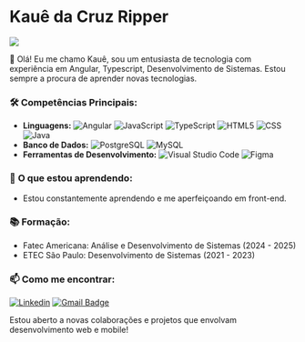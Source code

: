# Kauê da Cruz Ripper
![](https://komarev.com/ghpvc/?username=K4ueRipper&color=006bed)

👋 Olá! Eu me chamo Kauê, sou um entusiasta de tecnologia com experiência em Angular, Typescript, Desenvolvimento de Sistemas.
Estou sempre a procura de aprender novas tecnologias.

### 🛠️ **Competências Principais:**
- **Linguagens:** 
  ![Angular](https://img.shields.io/badge/-Angular-333333?style=flat&logo=Angular&logoColor=DD0031)
  ![JavaScript](https://img.shields.io/badge/-JavaScript-333333?style=flat&logo=javascript)
  ![TypeScript](https://img.shields.io/badge/-Typescript-333333?style=flat&logo=typescript)
  ![HTML5](https://img.shields.io/badge/-HTML5-333333?style=flat&logo=HTML5)
  ![CSS](https://img.shields.io/badge/-CSS-333333?style=flat&logo=CSS3&logoColor=1572B6)
  ![Java](https://img.shields.io/badge/-Java-333333?style=flat&logo=Java&logoColor=007396)
- **Banco de Dados:**
  ![PostgreSQL](https://img.shields.io/badge/-PostgreSQL-333333?style=flat&logo=postgresql)
  ![MySQL](https://img.shields.io/badge/-MySQL-333333?style=flat&logo=mysql)
- **Ferramentas de Desenvolvimento:**
  ![Visual Studio Code](https://img.shields.io/badge/-Visual%20Studio%20Code-333333?style=flat&logo=visual-studio-code&logoColor=007ACC)
  ![Figma](https://img.shields.io/badge/-Figma-333333?style=flat&logo=figma&logoColor=007ACC)
  
### 🌱 **O que estou aprendendo:** 
- Estou constantemente aprendendo e me aperfeiçoando em front-end.
  
### 📚 **Formação:**
- Fatec Americana: Análise e Desenvolvimento de Sistemas (2024 - 2025)
- ETEC São Paulo: Desenvolvimento de Sistemas (2021 - 2023)

### 📫 **Como me encontrar:**
[![Linkedin](https://img.shields.io/badge/-KauêRipper-blue?style=flat-square&logo=Linkedin&logoColor=white&link=LINK-DO-SEU-LINKEDIN)](https://www.linkedin.com/in/kaue-ripper/)
[![Gmail Badge](https://img.shields.io/badge/-ripperkaue@gmail.com-006bed?style=flat-square&logo=Gmail&logoColor=white&link=mailto:SEU-EMAIL)](mailto:ripperkaue@gmail.com)
  
  Estou aberto a novas colaborações e projetos que envolvam desenvolvimento web e mobile!
